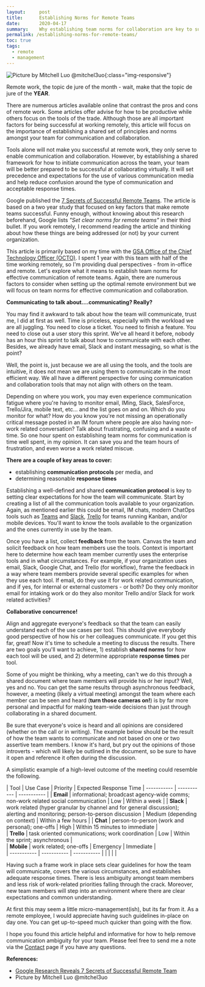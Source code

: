 ```yaml
---
layout:     post
title:      Establishing Norms for Remote Teams
date:       2020-04-17
summary:    Why establishing team norms for collaboration are key to successful remote work. 
permalink: /establishing-norms-for-remote-teams/
toc: true
tags:
  - remote
  - management
---
```


![Picture by Mitchell Luo @mitchel3uo](https://richardbright.me/images/mitchell-luo-H3htK85wwnU-unsplash.jpg){:class="img-responsive"}

Remote work, the topic de jure of the month - wait, make that the topic de jure of the <strong>YEAR</strong>. 

There are numerous articles available online that contrast the pros and cons of remote work. Some articles offer advise for how to be productive while others focus on the tools of the trade. Although those are all important factors for being successful at working remotely, this article will focus on the importance of establishing a shared set of principles and norms amongst your team for communication and collaboration. 

Tools alone will not make you successful at remote work, they only serve to enable communication and collaboration. However, by establishing a shared framework for how to initiate communication across the team, your team will be better prepared to be successful at collaborating virtually. It will set precedence and expectations for the use of various communication media and help reduce confusion around the type of communication and acceptable response times.

Google published the <a href="https://liberationist.org/google-research-reveals-7-secrets-of-successful-remote-teams/" target="_blank">7 Secrets of Successful Remote Teams</a>. The article is based on a two year study that focused on key factors that make remote teams successful. Funny enough, without knowing about this research beforehand, Google lists <i>"Set clear norms for remote teams"</i> in their third bullet. If you work remotely, I recommend reading the article and thinking about how these things are being addressed (or not) by your current organization. 

This article is primarily based on my time with the <a href="https://tech.gsa.gov/" target="_blank" >GSA Office of the Chief Technology Officer (OCTO)</a>. I spent 1 year with this team with half of the time working remotely, so I'm providing dual perspectives - from in-office and remote. Let's explore what it means to establish team norms for effective communication of remote teams. Again, there are numerous factors to consider when setting up the optimal remote environment but we will focus on team norms for effective communication and collaboration.

<strong>Communicating to talk about....communicating? Really?</strong>

You may find it awkward to talk about how the team will communicate, trust me, I did at first as well. Time is priceless, especially with the workload we are all juggling. You need to close a ticket. You need to finish a feature. You need to close out a user story this sprint. We've all heard it before, nobody has an hour this sprint to talk about how to communicate with each other. Besides, we already have email, Slack and instant messaging, so what is the point? 

Well, the point is, just because we are all using the tools, and the tools are intuitive, it does not mean we are using them to communicate in the most efficient way. We all have a different perspective for using communication and collaboration tools that may not align with others on the team. 

Depending on where you work, you may even experience communication fatigue where you're having to monitor email, IMing, Slack, SalesForce, Trello/Jira, mobile text, etc... and the list goes on and on. Which do you monitor for what? How do you know you're not missing an operationally critical message posted in an IM forum where people are also having non-work related conversation? Talk about frustrating, confusing and a waste of time. So one hour spent on establishing team norms for communication is time well spent, in my opinion. It can save you and the team hours of frustration, and even worse a work related miscue. 

<strong>There are a couple of key areas to cover:</strong> 
<ul>
	<li>establishing <strong>communication protocols</strong> per media, and</li>
	<li>determining reasonable <strong>response times</strong></li>
</ul>

Establishing a well-defined and shared <strong>communication protocol</strong> is key to setting clear expectations for how the team will communicate. Start by creating a list of all the communication tools available to your organization. Again, as mentioned earlier this could be email, IM chats, modern ChatOps tools such as <a href="https://products.office.com/en-US/microsoft-teams/group-chat-software" target="_blank">Teams</a> and <a href="https://slack.com/" target="_blank">Slack</a>, <a href="https://trello.com/" target="_blank">Trello</a> for teams running Kanban, and/or mobile devices. You'll want to know the tools available to the organization and the ones currently in use by the team. 

Once you have a list, collect <strong>feedback</strong> from the team. Canvas the team and solicit feedback on how team members use the tools. Context is important here to determine how each team member currently uses the enterprise tools and in what circumstances. For example, if your organization uses email, Slack, Google Chat, and Trello (for workflow), frame the feedback in a way where team members provide several specific examples for when they use each tool. If email, do they use it for work related communication, and if yes, for internal or external customers - or both? Do they only monitor email for intaking work or do they also monitor Trello and/or Slack for work related activities? 

<strong>Collaborative concurrence!</strong>

Align and aggregate everyone's feedback so that the team can easily understand each of the use cases per tool. This should give everybody good perspective of how his or her colleagues communicate. If you get this far, great! Now it's time to schedule a meeting to discuss the results. There are two goals you'll want to achieve, 1) establish <strong>shared norms</strong> for how each tool will be used, and 2) determine appropriate <strong>response times</strong> per tool.

Some of you might be thinking, why a meeting, can't we do this through a shared document where team members will provide his or her input? Well, yes and no. You can get the same results through asynchronous feedback, however, a meeting (likely a virtual meeting) amongst the team where each member can be seen and heard (<strong>turn those cameras on!</strong>) is by far more personal and impactful for making team-wide decisions than just through collaborating in a shared document. 

Be sure that everyone's voice is heard and all opinions are considered (whether on the call or in writing). The example below should be the result of how the team wants to communicate and not based on one or two assertive team members. I know it's hard, but pry out the opinions of those introverts - which will likely be outlined in the document, so be sure to have it open and reference it often during the discussion.

A simplistic example of a high-level outcome of the meeting could resemble the following.

| Tool | Use Case | Priority | Expected Response Time
| ----------- | ----------- | ----------- |
| <strong>Email</strong> | informational; broadcast agency-wide comms; non-work related social communication | Low | Within a week       |
| <strong>Slack</strong> | work related (hyper granular by channel and for general discussion); alerting and monitoring; person-to-person discussion   | Medium (depending on context)  | Within a few hours       |
| <strong>Chat</strong>  | person-to-person (work and personal); one-offs      | High | Within 15 minutes to immediate        |            
| <strong>Trello</strong> | task oriented communications; work coordination     | Low | Within the sprint; asynchronous       |           
| <strong>Mobile</strong> | work related; one-offs     | Emergency | Immediate       |  
| ----------- | ----------- | ----------- |
|   |  | |

Having such a frame work in place sets clear guidelines for how the team will communicate, covers the various circumstances, and establishes adequate response times. There is less ambiguity amongst team members and less risk of work-related priorities falling through the crack. Moreover, new team members will step into an environment where there are clear expectations and common understanding. 

At first this may seem a little micro-management(ish), but its far from it. As a remote employee, I would appreciate having such guidelines in-place on day one. You can get up-to-speed much quicker than going with the flow.  

I hope you found this article helpful and informative for how to help remove communication ambiguity for your team. Please feel free to send me a note via the <a href="https://richardbright.me/contact/">Contact</a> page if you have any questions.  


<strong>References:</strong>
<ul>
	<li><a href="https://liberationist.org/google-research-reveals-7-secrets-of-successful-remote-teams/">Google Research Reveals 7 Secrets of Successful Remote Team</a>
	</li>
	<li>Picture by Mitchell Luo @mitchel3uo</li>

</ul>
